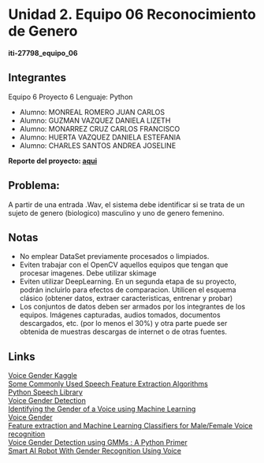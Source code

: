 # Unidad 2. Equipo 06 Reconocimiento de Genero

**iti-27798_equipo_06**

## Integrantes
Equipo  6  Proyecto  6 Lenguaje:  Python  

 - Alumno: MONREAL ROMERO JUAN CARLOS
 - Alumno: GUZMAN VAZQUEZ DANIELA LIZETH
 - Alumno: MONARREZ CRUZ CARLOS FRANCISCO
 - Alumno: HUERTA VAZQUEZ DANIELA ESTEFANIA
 - Alumno: CHARLES SANTOS ANDREA JOSELINE

**Reporte del proyecto: [aqui](https://www.overleaf.com/7789272949fhywhhjcbdgn)**

## Problema:
A partir de una entrada .Wav, el sistema debe identificar si se trata de un sujeto de genero (biologico) masculino y uno de genero femenino.


## Notas

- No emplear DataSet previamente procesados o limpiados.  
- Eviten trabajar con el OpenCV aquellos equipos que tengan que procesar imagenes. Debe utilizar skimage
- Eviten utilizar DeepLearning. En un segunda etapa de su proyecto, podrán incluirlo para efectos de comparacion. Utilicen el esquema clásico (obtener datos, extraer caracteristicas, entrenar y probar)
- Los conjuntos de datos deben ser armados por los integrantes de los equipos. Imágenes capturadas, audios tomados, documentos descargados, etc. (por lo menos el 30%) y otra parte puede ser obtenida de muestras descargas de internet o de otras fuentes. 

## Links

[Voice Gender Kaggle](https://www.kaggle.com/primaryobjects/voicegender)  
[Some Commonly Used Speech Feature Extraction Algorithms](https://www.intechopen.com/chapters/63970)  
[Python Speech Library](https://python-speech-features.readthedocs.io/en/latest/)  
[Voice Gender Detection](voice_gender_detection)  
[Identifying the Gender of a Voice using Machine Learning](http://www.primaryobjects.com/2016/06/22/identifying-the-gender-of-a-voice-using-machine-learning/)  
[Voice Gender](https://github.com/primaryobjects/voice-gender)  
[Feature extraction and Machine Learning Classifiers for Male/Female Voice recognition](https://vitalv.github.io/projects/voice-gender-classifier.html)  
[Voice Gender Detection using GMMs : A Python Primer](https://appliedmachinelearning.blog/2017/06/14/voice-gender-detection-using-gmms-a-python-primer/)  
[Smart AI Robot With Gender Recognition Using Voice](https://www.electronicsforu.com/electronics-projects/ardiuno-diy/smart-ai-robot-with-gender-recognition-using-voice)  

